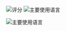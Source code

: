 <!--![winddyhe's github stats](https://github-readme-stats.vercel.app/api?username=winddyhe&hide_title=false&hide_border=true&show_icons=true&include_all_commits=true&line_height=21&theme=dracula)-->
![评分](https://github-readme-stats.vercel.app/api?username=winddyhe&count_private=true&show_icons=true&theme=transparent)
![主要使用语言](https://github-readme-stats.vercel.app/api/top-langs/?username=winddyhe&hide_title=false&hide_border=true&layout=compact&theme=transparent)

![主要使用语言](https://github-profile-trophy.vercel.app/?username=winddyhe&theme=flat&no-frame=true&margin-w=30)

<!--
**winddyhe/winddyhe** is a ✨ _special_ ✨ repository because its `README.md` (this file) appears on your GitHub profile.

Here are some ideas to get you started:

- 🔭 I’m currently working on ...
- 🌱 I’m currently learning ...
- 👯 I’m looking to collaborate on ...
- 🤔 I’m looking for help with ...
- 💬 Ask me about ...
- 📫 How to reach me: ...
- 😄 Pronouns: ...
- ⚡ Fun fact: ...
-->
